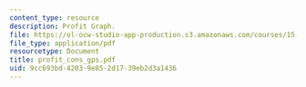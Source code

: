 ```yaml
---
content_type: resource
description: Profit Graph.
file: https://ol-ocw-studio-app-production.s3.amazonaws.com/courses/15-010-economic-analysis-for-business-decisions-fall-2004/9cc693bd42039e852d1739eb2d3a1436_profit_cons_gps.pdf
file_type: application/pdf
resourcetype: Document
title: profit_cons_gps.pdf
uid: 9cc693bd-4203-9e85-2d17-39eb2d3a1436
---
```

